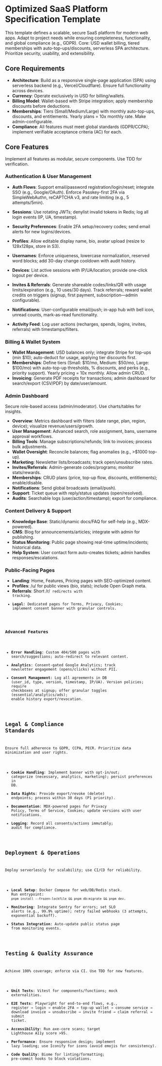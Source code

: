 # Optimized SaaS Platform Specification Template

This template defines a scalable, secure SaaS platform for modern web apps. Adapt to project needs while ensuring completeness, functionality, and global compliance (e.g., GDPR). Core: USD wallet billing, tiered memberships with auto-top-ups/discounts, serverless SPA architecture. Prioritize security, usability, and extensibility.

## Core Requirements
- **Architecture**: Build as a responsive single-page application (SPA) using serverless backend (e.g., Vercel/Cloudflare). Ensure full functionality across devices.
- **Currency**: Operate exclusively in USD for billing/wallets.
- **Billing Model**: Wallet-based with Stripe integration; apply membership discounts before deductions.
- **Memberships**: Tiers (Small/Medium/Large) with monthly auto-top-ups, discounts, and entitlements. Yearly plans = 10x monthly rate. Make admin-configurable.
- **Compliance**: All features must meet global standards (GDPR/CCPA); implement verifiable acceptance criteria (AC) for each.


## Core Features
Implement all features as modular, secure components. Use TDD for verification.

### Authentication & User Management
- **Auth Flows**: Support email/password registration/login/reset; integrate SSO (e.g., Google/OAuth). Enforce Passkey-first 2FA via SimpleWebAuthn, reCAPTCHA v3, and rate limiting (e.g., 5 attempts/5min).
- **Sessions**: Use rotating JWTs; denylist invalid tokens in Redis; log all login events (IP, UA, timestamp).
- **Security Preferences**: Enable 2FA setup/recovery codes; send email alerts for new logins/devices.
- **Profiles**: Allow editable display name, bio, avatar upload (resize to 128x128px, store in S3).
- **Usernames**: Enforce uniqueness, lowercase normalization, reserved word blocks; add 30-day change cooldown with audit history.
- **Devices**: List active sessions with IP/UA/location; provide one-click logout per device.

- **Invites & Referrals**: Generate shareable codes/links/QR with usage limits/expiration (e.g., 10 uses/30 days). Track referrals; reward wallet credits on triggers (signup, first payment, subscription—admin configurable).
- **Notifications**: User-configurable email/push; in-app hub with bell icon, unread counts, mark-as-read functionality.
- **Activity Feed**: Log user actions (recharges, spends, logins, invites, referrals) with timestamps/filters.

### Billing & Wallet System
- **Wallet Management**: USD balances only; integrate Stripe for top-ups (min $10); auto-deduct for usage, applying tier discounts first.
- **Memberships**: Define tiers (Small: $10/mo, Medium: $50/mo, Large: $100/mo) with auto-top-up thresholds, % discounts, and perks (e.g., priority support). Yearly pricing = 10x monthly. Allow admin CRUD.
- **Invoicing**: Generate PDF receipts for transactions; admin dashboard for search/export (CSV/PDF) by date/user/amount.

### Admin Dashboard
Secure role-based access (admin/moderator). Use charts/tables for insights.
- **Overview**: Metrics dashboard with filters (date range, plan, region, device); visualize revenue/users/growth.
- **User Management**: Advanced search, role assignment, bans, username approval workflows.
- **Billing Tools**: Manage subscriptions/refunds; link to invoices; process bulk adjustments.
- **Wallet Oversight**: Reconcile balances; flag anomalies (e.g., >$1000 top-up).
- **Marketing**: Newsletter lists/broadcasts; track open/unsubscribe rates.
- **Invites/Referrals**: Admin-generate codes/programs; monitor stats/rewards.
- **Memberships**: CRUD plans (price, top-up flow, discounts, entitlements); enable/disable.
- **Notifications**: Send global broadcasts (email/push).
- **Support**: Ticket queue with reply/status updates (open/resolved).
- **Audits**: Searchable logs (user/action/timestamp); export for compliance.

### Content Delivery & Support
- **Knowledge Base**: Static/dynamic docs/FAQ for self-help (e.g., MDX-powered).
- **CMS**: Blog for announcements/articles; integrate with admin for publishing.
- **Status Monitoring**: Public page showing real-time uptime/incidents; historical data.
- **Help System**: User contact form auto-creates tickets; admin handles responses/escalations.

### Public-Facing Pages
- **Landing**: Home, Features, Pricing pages with SEO-optimized content.
- **Profiles**: /u/<username> for public views (bio, stats); include Open Graph meta.
- **Referrals**: Short /r/<code> redirects with tracking.
- **Legal**: Dedicated pages for Terms, Privacy, Cookies; implement consent banner with granular controls.

### Advanced Features
- **Error Handling**: Custom 404/500 pages with search/suggestions; auto-redirect to relevant content.
- **Analytics**: Consent-gated Google Analytics; track newsletter engagement (opens/clicks) without PII.
- **Consent Management**: Log all agreements in DB (user_id, type, version, timestamp, IP/UA). Version policies; require checkboxes at signup; offer granular toggles (essential/analytics/ads); enable history export/revocation.

## Legal & Compliance Standards
Ensure full adherence to GDPR, CCPA, PECR. Prioritize data minimization and user rights.
- **Cookie Handling**: Implement banner with opt-in/out; categorize (necessary, analytics, marketing); persist preferences in DB.
- **Data Rights**: Provide export/revoke (delete) endpoints; process within 30 days (P1 priority).
- **Documentation**: MDX-powered pages for Privacy Policy, Terms of Service, Cookies; update versions with user notifications.
- **Logging**: Record all consents/actions immutably; audit for compliance.

## Deployment & Operations
Deploy serverlessly for scalability; use CI/CD for reliability.
- **Local Setup**: Docker Compose for web/DB/Redis stack. Run entrypoint: `pnpm install --frozen-lockfile && pnpm db:migrate && pnpm dev`.
- **Monitoring**: Integrate Sentry for errors; set SLO alerts (e.g., 99.9% uptime); retry failed webhooks (3 attempts, exponential backoff).
- **Status Integration**: Auto-update public status page from monitoring events.

## Testing & Quality Assurance
Achieve 100% coverage; enforce via CI. Use TDD for new features.

- **Unit Tests**: Vitest for components/functions; mock externalities.
- **E2E Tests**: Playwright for end-to-end flows, e.g., register → login → enable 2FA → top-up wallet → consume service → download invoice → unsubscribe → invite friend → claim referral → submit ticket.
- **Accessibility**: Run axe-core scans; target Lighthouse A11y score >95.
- **Performance**: Ensure responsive design; implement lazy loading; use Iconify for icons (avoid emojis for consistency).
- **Code Quality**: Biome for linting/formatting; pre-commit hooks to block violations.